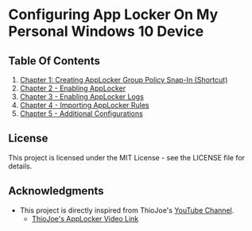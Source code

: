 # Configuring App Locker On My Personal Windows 10 Device

## Table Of Contents
1. [Chapter 1: Creating AppLocker Group Policy Snap-In (Shortcut)](Chapters/Chapter1_CreatingAppLockerSnapIn.md)
2. [Chapter 2 - Enabling AppLocker](/Chapters/Chapter2_EnablingAppLocker.md)
3. [Chapter 3 - Enabling AppLocker Logs](/Chapters/Chapter3_EnablingAppLockerLogs.md)
4. [Chapter 4 - Importing AppLocker Rules](/Chapters/Chapter4_ImportingAppLockerRules.md)
5. [Chapter 5 - Additional Configurations](/Chapters/Chapter5_AdditionalConfigurations.md)

## License

This project is licensed under the MIT License - see the LICENSE file for details.

## Acknowledgments

- This project is directly inspired from ThioJoe's [YouTube Channel](https://www.youtube.com/@ThioJoe).
  - [ThioJoe's AppLocker Video Link](https://www.youtube.com/watch?v=qAoM6iJEVbY)